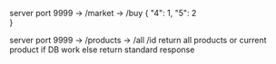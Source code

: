 server port 9999 -> /market -> /buy
                                    {
                                    "4": 1,
                                    "5": 2  
                                    }


server port 9999 -> /products -> 
                                    /all
                                    /id
        return all products or current product
        if DB work else return standard response